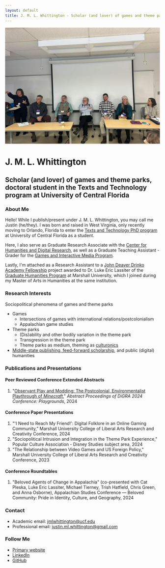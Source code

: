```yaml
---
layout: default
title: J. M. L. Whittington - Scholar (and lover) of games and theme parks
---
```


![ASA 2024](/assets/asa2024.jpg)


# J. M. L. Whittington
## Scholar (and lover) of games and theme parks, doctoral student in the Texts and Technology program at University of Central Florida

### About Me
Hello! While I publish/present under J. M. L. Whittington, you may call me Justin (he/they). I was born and raised in West Virginia, only recently moving to Orlando, Florida to enter the [Texts and Technology PhD program ](https://cah.ucf.edu/textstech/) at University of Central Florida as a student.

Here, I also serve as Graduate Research Associate with the [Center for Humanities and Digital Research](https://chdr.cah.ucf.edu/), as well as a Graduate Teaching Assistant - Grader for the [Games and Interactive Media Program](https://communication.ucf.edu/games-and-interactive-media/).

Lastly, I'm attached as a Research Assistant to a [John Deaver Drinko Academy Fellowship](https://www.marshall.edu/drinko/) project awarded to Dr. Luke Eric Lassiter of the [Graduate Humanities Program](https://www.marshall.edu/graduatehumanities/) at Marshall University, which I joined during my Master of Arts in Humanities at the same institution.

### Research Interests
Sociopolitical phenomena of games and theme parks
- Games
    - Intersections of games with international relations/postcolonialism
    - Appalachian game studies
- Theme parks
    - (Dis)ability and other bodily variation in the theme park
    - Transgression in the theme park
    - Theme parks as medium, theming as [culturonics](https://filosofia.dickinson.edu/encyclopedia/culturonics/)
- [Middle-state publishing, feed-forward scholarship](https://www.firstpersonscholar.com/feed-forward-scholarship/), and public (digital) humanities

### Publications and Presentations
#### Peer Reviewed Conference Extended Abstracts
1. "[Observant Play and Modding: The Postcolonial, Environmentalist Playthrough of *Minecraft*](https://dl.digra.org/index.php/dl/article/view/2249)," *Abstract Proceedings of DiGRA 2024 Conference: Playgrounds*, 2024
#### Conference Paper Presentations
1. "'I Need to Reach My Friend!': Digital Folklore in an Online Gaming Community," Marshall University College of Liberal Arts Research and Creativity Conference, 2024
2. "Sociopolitical Intrusion and Integration in the Theme Park Experience," Popular Culture Association - Disney Studies subject area, 2024
3. "The Relationship between Video Games and US Foreign Policy," Marshall University College of Liberal Arts Research and Creativity Conference, 2023
#### Conference Roundtables
1. "Beloved Agents of Change in Appalachia" (co-presented with Cat Pleska, Luke Eric Lassiter, Michael Tierney, Trish Hatfield, Chris Green, and Anna Osborne), Appalachian Studies Conference — Beloved Community: Pride in Identity, Culture, and Geography, 2024

### Contact
- Academic email: [jmlwhittington@ucf.edu](mailto:jmlwhittington@ucf.edu)
- Professional email: [justin.ml.whittington@gmail.com](mailto:justin.ml.whittington@gmail.com)

### Follow Me
- [Primary website](https://jmlwhittington.com/)
- [LinkedIn](https://www.linkedin.com/in/jmlwhittington/)
- [GitHub](https://github.com/jmlwhittington)

